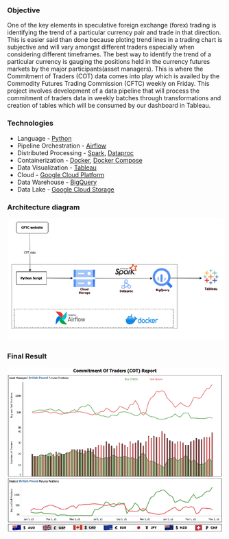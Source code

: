 ### Objective
One of the key elements in speculative foreign exchange (forex) trading is identifying the trend of a particular currency pair and trade in that direction. This is easier said than done because ploting trend lines in a trading chart is subjective and will vary amongst different traders especially when considering different timeframes. The best way to identify the trend of a particular currency is gauging the positions held in the currency futures markets by the major participants(asset managers). This is where the Commitment of Traders (COT) data comes into play which is availed by the Commodity Futures Trading Commission (CFTC) weekly on Friday. 
This project involves development of a data pipeline that will process the commitment of traders data in weekly batches through transformations and creation of tables which will be consumed by our dashboard in Tableau.

### Technologies
- Language - [Python](https://www.python.org/)
- Pipeline Orchestration - [Airflow](https://airflow.apache.org/)
- Distributed Processing - [Spark](https://spark.apache.org/), [Dataproc](https://cloud.google.com/dataproc)
- Containerization - [Docker](https://www.docker.com/), [Docker Compose](https://docs.docker.com/compose/)
- Data Visualization - [Tableau](https://www.tableau.com/)
- Cloud - [Google Cloud Platform](https://cloud.google.com/)
- Data Warehouse - [BigQuery](https://cloud.google.com/bigquery)
- Data Lake - [Google Cloud Storage](https://cloud.google.com/storage)


### Architecture diagram
![architecture](https://github.com/masakhwe/Commitment-of-Traders-COT-Analytics/blob/main/Documentation/architecture.png)

### Final Result
![result image](https://github.com/masakhwe/Commitment-of-Traders-COT-Analytics/blob/main/Documentation/cot.png)
